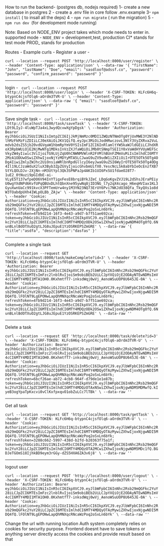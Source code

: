 How to run the backend- (postgres db, nodejs required)
1- create a new database in postgres
2 - create a .env file in core follow .env.example
3- `npm install` ( to insall all the deps)
4 - `npm run migrate` ( run the migration)
5 - `npm run dev `(for development mode running)

Note: Based on NODE_ENV project takes which mode needs to enter in.
supported mode - `NODE_ENV` = development,test, production
CI* stands for test mode
PROD\_ stands for production

Routes - 
Example curls - 
Register a user - 

`curl --location --request POST 'http://localhost:8000/user/register' \
--header 'Content-Type: application/json' \
--data-raw '{
    "firstName": "John",
    "lastName": "Doe",
    "email": "sasdloof@adssf.co",
    "password": "password",
    "confirm_password": "password"
}'
`
_________________________________________________________________

login - 
`
curl --location --request POST 'http://localhost:8000/user/login' \
--header 'X-CSRF-TOKEN: KLFc6H6q-btypnC4cjsfOlq6-aOrdm3TVR-U' \
--header 'Content-Type: application/json' \
--data-raw '{
    "email": "sasdloof@adsf.co",
    "password": "password"
}'`

____________________________________________________________________

Save single task - 
`
curl --location --request POST 'http://localhost:8000/task/saveTask' \
--header 'X-CSRF-TOKEN: LDt9LIyJ-4luWpTJa4xL3wydQcvwXgYpDgsk' \
--header 'Authorization: Bearer eyJhbGciOiJSUzI1NiIsImtpZCI6IjJkMjNmMzc0MDI1ZWQzNTNmOTg0YjUxMWE3Y2NlNDlhMzFkMzFiZDIiLCJ0eXAiOiJKV1QifQ.eyJpc3MiOiJodHRwczovL3NlY3VyZXRva2VuLmdvb2dsZS5jb20vdGVqaW1hbmRpYmV0YSIsImF1ZCI6InRlamltYW5kaWJldGEiLCJhdXRoX3RpbWUiOjE2NjMwNTg1MDksInVzZXJfaWQiOiJMb0tSNmpTSEI1Y0xVaWdHYVUyWEFScVkyZW4yIiwic3ViIjoiTG9LUjZqU0hCNWNMVWlnR2FVMlhBUnFZMmVuMiIsImlhdCI6MTY2MzA1ODUwOSwiZXhwIjoxNjYzMDYyMTA5LCJwaG9uZV9udW1iZXIiOiIrOTE5OTk5OTg4ODg4IiwiZmlyZWJhc2UiOnsiaWRlbnRpdGllcyI6eyJwaG9uZSI6WyIrOTE5OTk5OTg4ODg4Il19LCJzaWduX2luX3Byb3ZpZGVyIjoicGhvbmUifX0.YescNcLSk8abYbIeOcEnzfXB7StYLQOLDJv-2XjNn-nM3UtYpl3Qk3SPNPaJp4AKIb1UI6PxSU1fdaeO28T7-1uE2_0tNuzi9pGIdbE-ai-VLyE5T137wfpeDO6V94InYTigxFesE8brqiBYkJZeC_LDqGoKgvZVJ19L2dShsJEraPEiyU0wgYXdNPd6KvfUPqQBUxDLhtQbnXne95ywNq8jID3NG_l7y2qX4cago_H6eqHVIax1KL3GyuXwnUaCc991kvcX3PFTemUrw4ny1M3YN23NQ73ErUY6Pvi7NKJdO38Qfa_TkyQXs1o8dW3TOabdpUXh4IWLpOLBb_ZAjw' \
--header 'Content-Type: application/json' \
--header 'Cookie: Authorization=eyJhbGciOiJIUzI1NiIsInR5cCI6IkpXVCJ9.eyJlbWFpbCI6InNhc2Rsb29mQGFkc2YuY28iLCJpZCI6MTEsImlhdCI6MTY4MDQyOTAzMywiZXhwIjoxNjgwNDI5MDQ4fQ.lFOlNT9LgEPONwLapQhMNXqcRNcaWzPoq2oSxLn6bYk; refreshToken=4fb9d214-16f3-4e43-a9d7-b7f51ae692ca; token=eyJhbGciOiJIUzI1NiIsInR5cCI6IkpXVCJ9.eyJlbWFpbCI6InNhc2Rsb29mQGFkc2YuY28iLCJpZCI6MTEsImlhdCI6MTY4MDQzODk2OSwiZXhwIjoxNjgwNDM4OTg0fQ.6NunBLnlBdOTXuO2gtLJG8uJEpuE1YzOSRKEPSZmGRE' \
--data-raw '{
   "title":"asdfa",
   "description":"dasfas"
}'`
___________________________________________________________________________

Complete a single task 

`curl --location --request GET 'http://localhost:8000/task/makeComplete?id=3' \
--header 'X-CSRF-TOKEN: KLFc6H6q-btypnC4cjsfOlq6-aOrdm3TVR-U' \
--header 'Authorization: Bearer eyJhbGciOiJIUzI1NiIsInR5cCI6IkpXVCJ9.eyJlbWFpbCI6InNhc2Rsb29mQGFkc2YuY28iLCJpZCI6MTEsImFzc2lnblRvIjoiSm9obiBEb2UiLCJpYXQiOjE2ODAyNTEwNDMsImV4cCI6MTY4MDI1MTA1OH0.0KxhmtfT7-inksdWqj0wVj_AenoWSuUOP8U645JE-0A' \
--header 'Cookie: Authorization=eyJhbGciOiJIUzI1NiIsInR5cCI6IkpXVCJ9.eyJlbWFpbCI6InNhc2Rsb29mQGFkc2YuY28iLCJpZCI6MTEsImlhdCI6MTY4MDQyOTAzMywiZXhwIjoxNjgwNDI5MDQ4fQ.lFOlNT9LgEPONwLapQhMNXqcRNcaWzPoq2oSxLn6bYk; refreshToken=4fb9d214-16f3-4e43-a9d7-b7f51ae692ca; token=eyJhbGciOiJIUzI1NiIsInR5cCI6IkpXVCJ9.eyJlbWFpbCI6InNhc2Rsb29mQGFkc2YuY28iLCJpZCI6MTEsImlhdCI6MTY4MDQzODk2OSwiZXhwIjoxNjgwNDM4OTg0fQ.6NunBLnlBdOTXuO2gtLJG8uJEpuE1YzOSRKEPSZmGRE' \
--data-raw ''`

_______________________________________________________________________________

Delete a task 

`curl --location --request GET 'http://localhost:8000/task/delete?id=3' \
--header 'X-CSRF-TOKEN: KLFc6H6q-btypnC4cjsfOlq6-aOrdm3TVR-U' \
--header 'Authorization: Bearer eyJhbGciOiJIUzI1NiIsInR5cCI6IkpXVCJ9.eyJlbWFpbCI6InNhc2Rsb29mQGFkc2YuY28iLCJpZCI6MTEsImFzc2lnblRvIjoiSm9obiBEb2UiLCJpYXQiOjE2ODAyNTEwNDMsImV4cCI6MTY4MDI1MTA1OH0.0KxhmtfT7-inksdWqj0wVj_AenoWSuUOP8U645JE-0A' \
--header 'Cookie: Authorization=eyJhbGciOiJIUzI1NiIsInR5cCI6IkpXVCJ9.eyJlbWFpbCI6InNhc2Rsb29mQGFkc2YuY28iLCJpZCI6MTEsImlhdCI6MTY4MDQyOTAzMywiZXhwIjoxNjgwNDI5MDQ4fQ.lFOlNT9LgEPONwLapQhMNXqcRNcaWzPoq2oSxLn6bYk; refreshToken=6bcf26ae-ab72-4cb8-964f-d79de1e1e87b; token=eyJhbGciOiJIUzI1NiIsInR5cCI6IkpXVCJ9.eyJlbWFpbCI6InNhc2Rsb29mQGFkc2YuY28iLCJpZCI6MTEsImlhdCI6MTY4MDQzOTAxNSwiZXhwIjoxNjgwNDM5MDMwfQ.kIyeB3ogYpaTpKxcvi0vClKxfpxqvO1obZuLCc7lTBk' \
--data-raw ''`

_________________________________________________________________________________

Get all task 

`curl --location --request GET 'http://localhost:8000/task/getTask' \
--header 'X-CSRF-TOKEN: KLFc6H6q-btypnC4cjsfOlq6-aOrdm3TVR-U' \
--header 'Cookie: Authorization=eyJhbGciOiJIUzI1NiIsInR5cCI6IkpXVCJ9.eyJlbWFpbCI6InNhc2Rsb29mQGFkc2YuY28iLCJpZCI6MTEsImlhdCI6MTY4MDQyOTAzMywiZXhwIjoxNjgwNDI5MDQ4fQ.lFOlNT9LgEPONwLapQhMNXqcRNcaWzPoq2oSxLn6bYk; refreshToken=3288c662-5997-438d-b2fd-b20363f75a1f; token=eyJhbGciOiJIUzI1NiIsInR5cCI6IkpXVCJ9.eyJlbWFpbCI6InNhc2Rsb29mQGFkc2YuY28iLCJpZCI6MTEsImlhdCI6MTY4MDQzOTA2MCwiZXhwIjoxNjgwNDM5MDc1fQ.BGDJeTGOmS18IjhkBD9eym3rGGy-dZS5HXA6ZA3v6j8' \
--data-raw ''`

_______________________________________________________________________________________

logout user 

`curl --location --request POST 'http://localhost:8000/user/logout' \
--header 'X-CSRF-TOKEN: KLFc6H6q-btypnC4cjsfOlq6-aOrdm3TVR-U' \
--header 'Authorization: Bearer eyJhbGciOiJIUzI1NiIsInR5cCI6IkpXVCJ9.eyJlbWFpbCI6InNhc2Rsb29mQGFkc2YuY28iLCJpZCI6MTEsImFzc2lnblRvIjoiSm9obiBEb2UiLCJpYXQiOjE2ODAyNTEwNDMsImV4cCI6MTY4MDI1MTA1OH0.0KxhmtfT7-inksdWqj0wVj_AenoWSuUOP8U645JE-0A' \
--header 'Cookie: Authorization=eyJhbGciOiJIUzI1NiIsInR5cCI6IkpXVCJ9.eyJlbWFpbCI6InNhc2Rsb29mQGFkc2YuY28iLCJpZCI6MTEsImlhdCI6MTY4MDQyOTAzMywiZXhwIjoxNjgwNDI5MDQ4fQ.lFOlNT9LgEPONwLapQhMNXqcRNcaWzPoq2oSxLn6bYk' \
--data-raw ''`


 Change the url with running location 
 Auth system completely relies on cookies for security purpose. 
 Frontend doesnt have to save tokens or anything 
 server directly access the cookies and provide result based on that
